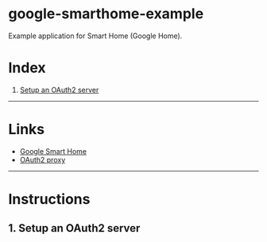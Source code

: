 # google-smarthome-example
Example application for Smart Home (Google Home).

# Index
1. [Setup an OAuth2 server](#1-setup-an-oauth2-server)

---

# Links
- [Google Smart Home](https://developers.google.com/assistant/smarthome/overview)
- [OAuth2 proxy](https://oauth2-proxy.github.io/oauth2-proxy/)

---

# Instructions
## 1. Setup an OAuth2 server